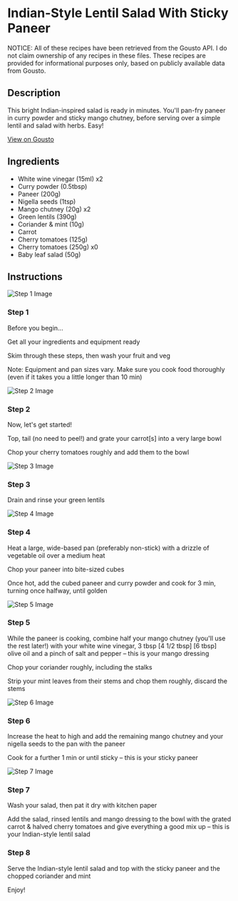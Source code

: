 # Indian-Style Lentil Salad With Sticky Paneer

NOTICE: All of these recipes have been retrieved from the Gousto API. I do not claim ownership of any recipes in these files. These recipes are provided for informational purposes only, based on publicly available data from Gousto.

## Description

This bright Indian-inspired salad is ready in minutes. You'll pan-fry paneer in curry powder and sticky mango chutney, before serving over a simple lentil and salad with herbs. Easy!

[View on Gousto](https://www.gousto.co.uk/recipes/cookbook/10-min-indian-lentil-salad-sticky-paneer)

## Ingredients

- White wine vinegar (15ml) x2
- Curry powder (0.5tbsp)
- Paneer (200g)
- Nigella seeds (1tsp)
- Mango chutney (20g) x2
- Green lentils (390g)
- Coriander & mint (10g)
- Carrot
- Cherry tomatoes (125g)
- Cherry tomatoes (250g) x0
- Baby leaf salad (50g)

## Instructions

![Step 1 Image](https://production-media.gousto.co.uk/cms/recipe-step-image/Admin10mm-Step-1-1614682986954-x200.jpg)

### Step 1

Before you begin...

Get all your ingredients and equipment ready

Skim through these steps, then wash your fruit and veg

Note: Equipment and pan sizes vary. Make sure you cook food thoroughly (even if it takes you a little longer than 10 min)

![Step 2 Image](https://production-media.gousto.co.uk/cms/recipe-step-image/1700.-step-2-x200.jpg)

### Step 2

Now, let's get started!

Top, tail (no need to peel!) and grate your carrot[s] into a very large bowl

Chop your cherry tomatoes roughly and add them to the bowl

![Step 3 Image](https://production-media.gousto.co.uk/cms/recipe-step-image/Drained-green-lentils-1719847770346-x200.jpg)

### Step 3

Drain and rinse your green lentils

![Step 4 Image](https://production-media.gousto.co.uk/cms/recipe-step-image/1700.-step-4-x200.jpg)

### Step 4

Heat a large, wide-based pan (preferably non-stick) with a drizzle of vegetable oil over a medium heat

Chop your paneer into bite-sized cubes

Once hot, add the cubed paneer and curry powder and cook for 3 min, turning once halfway, until golden

![Step 5 Image](https://production-media.gousto.co.uk/cms/recipe-step-image/1700.-step-5-x200.jpg)

### Step 5

While the paneer is cooking, combine half your mango chutney (you'll use the rest later!) with your white wine vinegar, 3 tbsp <span class="text-purple">[4 1/2 tbsp]</span> <span class="text-danger">[6 tbsp]</span> olive oil and a pinch of salt and pepper – this is your mango dressing

Chop your coriander roughly, including the stalks

Strip your mint leaves from their stems and chop them roughly, discard the stems

![Step 6 Image](https://production-media.gousto.co.uk/cms/recipe-step-image/1700.-step-6-x200.jpg)

### Step 6

Increase the heat to high and add the remaining mango chutney and your nigella seeds to the pan with the paneer

Cook for a further 1 min or until sticky – this is your sticky paneer

![Step 7 Image](https://production-media.gousto.co.uk/cms/recipe-step-image/1700.-step-7-x200.jpg)

### Step 7

Wash your salad, then pat it dry with kitchen paper

Add the salad, rinsed lentils and mango dressing to the bowl with the grated carrot & halved cherry tomatoes and give everything a good mix up – this is your Indian-style lentil salad

### Step 8

Serve the Indian-style lentil salad and top with the sticky paneer and the chopped coriander and mint

Enjoy!

